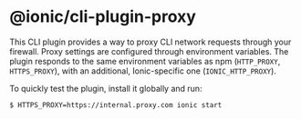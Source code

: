# @ionic/cli-plugin-proxy

This CLI plugin provides a way to proxy CLI network requests through your
firewall. Proxy settings are configured through environment variables. The
plugin responds to the same environment variables as npm (`HTTP_PROXY`,
`HTTPS_PROXY`), with an additional, Ionic-specific one (`IONIC_HTTP_PROXY`).

To quickly test the plugin, install it globally and run:

```bash
$ HTTPS_PROXY=https://internal.proxy.com ionic start
```
